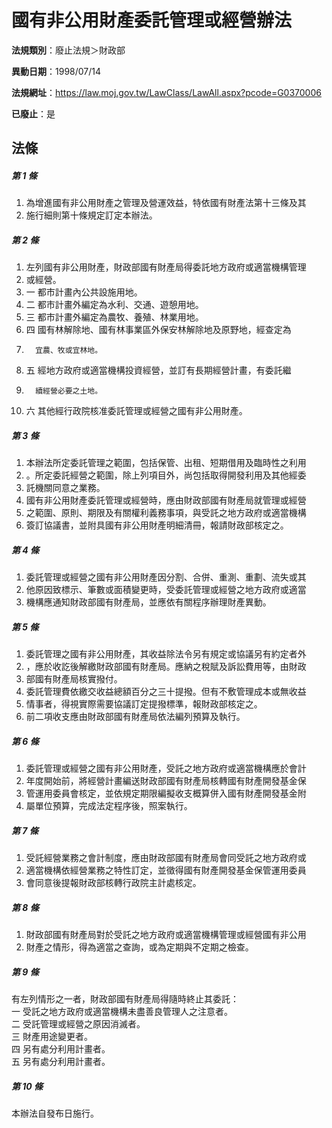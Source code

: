 # 國有非公用財產委託管理或經營辦法

**法規類別**：廢止法規＞財政部

**異動日期**：1998/07/14  

**法規網址**：https://law.moj.gov.tw/LawClass/LawAll.aspx?pcode=G0370006

**已廢止**：是



## 法條
##### 第 1 條
1. 為增進國有非公用財產之管理及營運效益，特依國有財產法第十三條及其
1. 施行細則第十條規定訂定本辦法。

##### 第 2 條
1. 左列國有非公用財產，財政部國有財產局得委託地方政府或適當機構管理
1. 或經營。
1.   一  都市計畫內公共設施用地。
1.   二  都市計畫外編定為水利、交通、遊憩用地。
1.   三  都市計畫外編定為農牧、養殖、林業用地。
1.   四  國有林解除地、國有林事業區外保安林解除地及原野地，經查定為
1.       宜農、牧或宜林地。
1.   五  經地方政府或適當機構投資經營，並訂有長期經營計畫，有委託繼
1.       續經營必要之土地。
1.   六  其他經行政院核准委託管理或經營之國有非公用財產。

##### 第 3 條
1. 本辦法所定委託管理之範圍，包括保管、出租、短期借用及臨時性之利用
1. 。所定委託經營之範圍，除上列項目外，尚包括取得開發利用及其他經委
1. 託機關同意之業務。
1. 國有非公用財產委託管理或經營時，應由財政部國有財產局就管理或經營
1. 之範圍、原則、期限及有關權利義務事項，與受託之地方政府或適當機構
1. 簽訂協議書，並附具國有非公用財產明細清冊，報請財政部核定之。

##### 第 4 條
1. 委託管理或經營之國有非公用財產因分割、合併、重測、重劃、流失或其
1. 他原因致標示、筆數或面積變更時，受委託管理或經營之地方政府或適當
1. 機構應通知財政部國有財產局，並應依有關程序辦理財產異動。

##### 第 5 條
1. 委託管理之國有非公用財產，其收益除法令另有規定或協議另有約定者外
1. ，應於收訖後解繳財政部國有財產局。應納之稅賦及訴訟費用等，由財政
1. 部國有財產局核實撥付。
1. 委託管理費依繳交收益總額百分之三十提撥。但有不敷管理成本或無收益
1. 情事者，得視實際需要協議訂定提撥標準，報財政部核定之。
1. 前二項收支應由財政部國有財產局依法編列預算及執行。

##### 第 6 條
1. 委託管理或經營之國有非公用財產，受託之地方政府或適當機構應於會計
1. 年度開始前，將經營計畫編送財政部國有財產局核轉國有財產開發基金保
1. 管運用委員會核定，並依規定期限編擬收支概算併入國有財產開發基金附
1. 屬單位預算，完成法定程序後，照案執行。

##### 第 7 條
1. 受託經營業務之會計制度，應由財政部國有財產局會同受託之地方政府或
1. 適當機構依經營業務之特性訂定，並徵得國有財產開發基金保管運用委員
1. 會同意後提報財政部核轉行政院主計處核定。

##### 第 8 條
1. 財政部國有財產局對於受託之地方政府或適當機構管理或經營國有非公用
1. 財產之情形，得為適當之查詢，或為定期與不定期之檢查。

##### 第 9 條
有左列情形之一者，財政部國有財產局得隨時終止其委託：  
  一  受託之地方政府或適當機構未盡善良管理人之注意者。  
  二  受託管理或經營之原因消滅者。  
  三  財產用途變更者。  
  四  另有處分利用計畫者。  
  五  另有處分利用計畫者。  

##### 第 10 條
本辦法自發布日施行。


